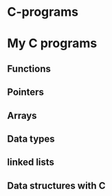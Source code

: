 # C-programs
# My C programs 

## Functions 
## Pointers
## Arrays
## Data types
## linked lists
## Data structures with C
